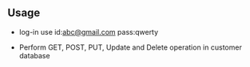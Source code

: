 ## Usage
* log-in use
id:abc@gmail.com
pass:qwerty

* Perform GET, POST, PUT, Update and Delete operation in customer database

